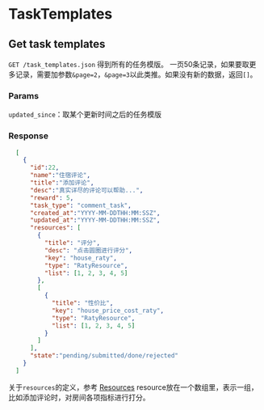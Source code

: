 # TaskTemplates

## Get task templates

`GET /task_templates.json` 得到所有的任务模版。
一页50条记录，如果要取更多记录，需要加参数`&page=2`，`&page=3`以此类推。如果没有新的数据，返回`[]`。

### Params
`updated_since`：取某个更新时间之后的任务模版

### Response

```json
  [
    {
      "id":22,
      "name":"住宿评论",
      "title":"添加评论",
      "desc":"真实详尽的评论可以帮助...",
      "reward": 5,
      "task_type": "comment_task",
      "created_at":"YYYY-MM-DDTHH:MM:SSZ",
      "updated_at":"YYYY-MM-DDTHH:MM:SSZ",
      "resources": [
        {
          "title": "评分",
          "desc": "点击圆圈进行评分",
          "key": "house_raty",
          "type": "RatyResource",
          "list": [1, 2, 3, 4, 5]
        },
        [
          {
            "title": "性价比",
            "key": "house_price_cost_raty",
            "type": "RatyResource",
            "list": [1, 2, 3, 4, 5]
          }
        ]
      ],
      "state":"pending/submitted/done/rejected"
    }
  ]
```
关于`resources`的定义，参考 [Resources](https://github.com/yuanping/hunter-api-doc/blob/master/sections/resources.md)
resource放在一个数组里，表示一组，比如添加评论时，对房间各项指标进行打分。
